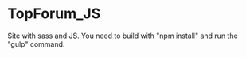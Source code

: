 # TopForum_JS
Site with sass and JS.
You need to build with "npm install" and run the "gulp" command.
